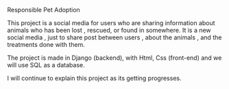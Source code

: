 Responsible Pet Adoption

This project is  a social media for users who are sharing information about  animals who has been lost , rescued, or found in somewhere.
It is a new social media , just to share post between users , about the animals , and the treatments done with them.

The project is made in Django (backend), with Html, Css (front-end) and we will use SQL as a database.

I will continue to explain this project as its getting progresses.
